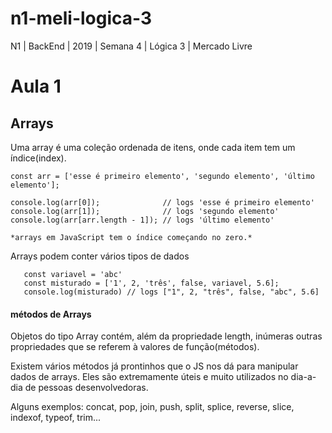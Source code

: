 # n1-meli-logica-3
N1 | BackEnd | 2019 | Semana 4 | Lógica 3 | Mercado Livre


# Aula 1 

## Arrays 

Uma array é uma coleção ordenada de itens, onde cada item tem um índice(index). 
     
    const arr = ['esse é primeiro elemento', 'segundo elemento', 'último elemento'];

    console.log(arr[0]);              // logs 'esse é primeiro elemento'
    console.log(arr[1]);              // logs 'segundo elemento'
    console.log(arr[arr.length - 1]); // logs 'último elemento'
 
    *arrays em JavaScript tem o índice começando no zero.*  


   Arrays podem conter vários tipos de dados
```    
   const variavel = 'abc'
   const misturado = ['1', 2, 'três', false, variavel, 5.6];
   console.log(misturado) // logs ["1", 2, "três", false, "abc", 5.6]
```

#### métodos de Arrays

Objetos do tipo Array contém, além da propriedade length, inúmeras outras propriedades que se referem à valores de função(métodos).

Existem vários métodos já prontinhos que o JS nos dá 
para manipular dados de arrays. Eles são extremamente úteis e 
muito utilizados no dia-a-dia de pessoas desenvolvedoras. 

Alguns exemplos: 
concat, pop, join, push, split, splice, reverse, slice, indexof, typeof, trim... 
